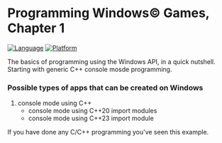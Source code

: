 # Programming Windows© Games, Chapter 1
[![Language](https://img.shields.io/badge/Language%20-C++-blue.svg)](https://github.com/GeorgePimpleton/Win32-games/)
[![Platform](https://img.shields.io/badge/Platform%20-Win32-blue.svg)](https://github.com/GeorgePimpleton/Win32-games/)

The basics of programming using the Windows API, in a quick nutshell.  Starting with generic C++ console mosde programming.

### Possible types of apps that can be created on Windows

1. console mode using C++
    + console mode using C++20 import modules
    + console mode using C++23 import module

If you have done any C/C++ programming you've seen this example.
